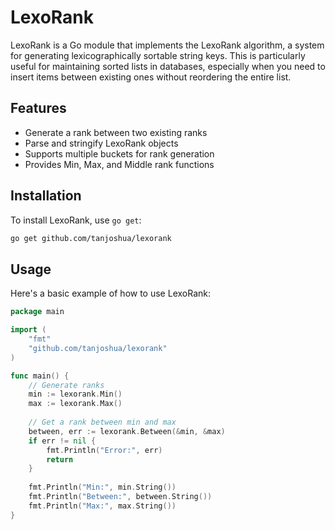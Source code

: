 # LexoRank

LexoRank is a Go module that implements the LexoRank algorithm, a system for generating lexicographically sortable string keys. This is particularly useful for maintaining sorted lists in databases, especially when you need to insert items between existing ones without reordering the entire list.

## Features

- Generate a rank between two existing ranks
- Parse and stringify LexoRank objects
- Supports multiple buckets for rank generation
- Provides Min, Max, and Middle rank functions

## Installation

To install LexoRank, use `go get`:

```bash
go get github.com/tanjoshua/lexorank
```

## Usage
Here's a basic example of how to use LexoRank:

```go
package main

import (
    "fmt"
    "github.com/tanjoshua/lexorank"
)

func main() {
    // Generate ranks
    min := lexorank.Min()
    max := lexorank.Max()
    
    // Get a rank between min and max
    between, err := lexorank.Between(&min, &max)
    if err != nil {
        fmt.Println("Error:", err)
        return
    }
    
    fmt.Println("Min:", min.String())
    fmt.Println("Between:", between.String())
    fmt.Println("Max:", max.String())
}
